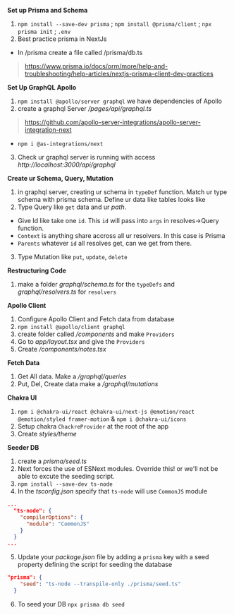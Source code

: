 **Set up Prisma and Schema**

1. `npm install --save-dev prisma` ; `npm install @prisma/client` ; `npx prisma init` ; `.env`
2. Best practice prisma in NextJs

- In /prisma create a file called /prisma/db.ts

> https://www.prisma.io/docs/orm/more/help-and-troubleshooting/help-articles/nextjs-prisma-client-dev-practices

**Set Up GraphQL Apollo**

1. `npm install @apollo/server graphql` we have dependencies of Apollo
2. create a graphql Server _/pages/api/graphql.ts_

> https://github.com/apollo-server-integrations/apollo-server-integration-next

- `npm i @as-integrations/next`

3. Check ur graphql server is running with access _http://localhost:3000/api/graphql_

**Create ur Schema, Query, Mutation**

1. in graphql server, creating ur schema in `typeDef` function. Match ur type schema with prisma schema. Define ur data like tables looks like
2. Type Query like `get` data and ur _path_.

- Give Id like take one `id`. This `id` will pass into `args` in resolves->Query function.
- `Context` is anything share accross all ur resolvers. In this case is Prisma
- `Parents` whatever `id` all resolves get, can we get from there.

3. Type Mutation like `put`, `update`, `delete`

**Restructuring Code**

1. make a folder _graphql/schema.ts_ for the `typeDefs` and _graphql/resolvers.ts_ for `resolvers`

**Apollo Client**

1. Configure Apollo Client and Fetch data from database
2. `npm install @apollo/client graphql`
3. create folder called _/components_ and make `Providers`
4. Go to _app/layout.tsx_ and give the `Providers`
5. Create _/components/notes.tsx_

**Fetch Data**

1. Get All data. Make a _/graphql/queries_
2. Put, Del, Create data make a _/graphql/mutations_

**Chakra UI**

1. `npm i @chakra-ui/react @chakra-ui/next-js @emotion/react @emotion/styled framer-motion` & `npm i @chakra-ui/icons`
2. Setup chakra `ChackreProvider` at the root of the app
3. Create _styles/theme_

**Seeder DB**

1. create a _prisma/seed.ts_
2. Next forces the use of ESNext modules. Override this! or we'll not be able to excute the seeding script.
3. `npm install --save-dev ts-node`
4. In the _tsconfig.json_ specify that `ts-node` will use `CommonJS` module

```json
...
  "ts-node": {
    "compilerOptions": {
      "module": "CommonJS"
    }
  }
...
```

5. Update your _package.json_ file by adding a `prisma` key with a seed property defining the script for seeding the database

```json
"prisma": {
    "seed": "ts-node --transpile-only ./prisma/seed.ts"
  }
```

6. To seed your DB
   `npx prisma db seed`
